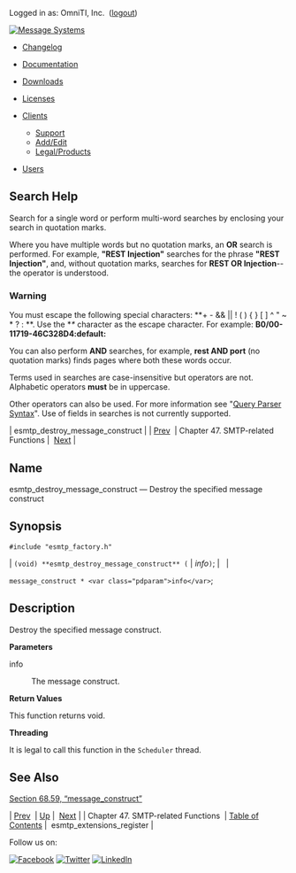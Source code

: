 Logged in as: OmniTI, Inc.  ([logout](https://support.messagesystems.com/logout.php))

[![Message Systems](https://support.messagesystems.com/images/ms-white205.png)](https://support.messagesystems.com/start.php) 

*   [Changelog](https://support.messagesystems.com/start.php?show=changelog)
*   [Documentation](https://support.messagesystems.com/docs/)
*   [Downloads](https://support.messagesystems.com/start.php)

*   [Licenses](https://support.messagesystems.com/license_summary.php)
*   <a href="">Clients</a>
    *   [Support](https://support.messagesystems.com/cs.php)
    *   [Add/Edit](https://support.messagesystems.com/edit_client.php)
    *   [Legal/Products](https://support.messagesystems.com/edit_products.php)
*   [Users](https://support.messagesystems.com/edit_customer.php)

## Search Help

Search for a single word or perform multi-word searches by enclosing your search in quotation marks.

Where you have multiple words but no quotation marks, an **OR** search is performed. For example, **"REST Injection"** searches for the phrase **"REST Injection"**, and, without quotation marks, searches for **REST OR Injection**--the operator is understood.

### Warning

You must escape the following special characters: **+ - && || ! ( ) { } [ ] ^ " ~ * ? : \**. Use the **\** character as the escape character. For example: **B0/00-11719-46C328D4\:default\:**

You can also perform **AND** searches, for example, **rest AND port** (no quotation marks) finds pages where both these words occur.

Terms used in searches are case-insensitive but operators are not. Alphabetic operators **must** be in uppercase.

Other operators can also be used. For more information see "[Query Parser Syntax](https://lucene.apache.org/core/old_versioned_docs/versions/3_0_0/queryparsersyntax.html)". Use of fields in searches is not currently supported.

| esmtp_destroy_message_construct |
| [Prev](smtp.php)  | Chapter 47. SMTP-related Functions |  [Next](apis.esmtp_extensions_register.php) |

<a name="apis.esmtp_destroy_message_construct"></a>
## Name

esmtp_destroy_message_construct — Destroy the specified message construct

## Synopsis

`#include "esmtp_factory.h"`

| `(void) **esmtp_destroy_message_construct** (` | <var class="pdparam">info</var>`)`; |   |

`message_construct * <var class="pdparam">info</var>`;<a name="idp34178272"></a>
## Description

Destroy the specified message construct.

**Parameters**

<dl class="variablelist">

<dt>info</dt>

<dd>

The message construct.

</dd>

</dl>

**Return Values**

This function returns void.

**Threading**

It is legal to call this function in the `Scheduler` thread.

<a name="idp34184992"></a>
## See Also

[Section 68.59, “message_construct”](structs.message_construct.php "68.59. message_construct")

| [Prev](smtp.php)  | [Up](smtp.php) |  [Next](apis.esmtp_extensions_register.php) |
| Chapter 47. SMTP-related Functions  | [Table of Contents](index.php) |  esmtp_extensions_register |

Follow us on:

[![Facebook](https://support.messagesystems.com/images/icon-facebook.png)](http://www.facebook.com/messagesystems) [![Twitter](https://support.messagesystems.com/images/icon-twitter.png)](http://twitter.com/#!/MessageSystems) [![LinkedIn](https://support.messagesystems.com/images/icon-linkedin.png)](http://www.linkedin.com/company/message-systems)
